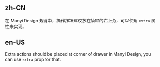 ## zh-CN

在 Manyi Design 规范中，操作按钮建议放在抽屉的右上角，可以使用 `extra` 属性来实现。

## en-US

Extra actions should be placed at corner of drawer in Manyi Design, you can use `extra` prop for that.
